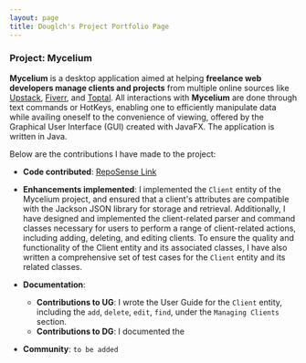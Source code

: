 ```yaml
---
layout: page
title: Douglch's Project Portfolio Page
---
```


### Project: Mycelium

**Mycelium** is a desktop application aimed at helping **freelance web developers
manage clients and projects** from multiple online sources like [Upstack](https://upstackhq.com/),
[Fiverr](https://www.fiverr.com/), and [Toptal](https://www.toptal.com/). All interactions
with **Mycelium** are done through text commands or HotKeys, enabling one to efficiently
manipulate data while availing oneself to the convenience of viewing, offered by the
Graphical User Interface (GUI) created with JavaFX. The application is written in Java.

Below are the contributions I have made to the project:
* **Code contributed**: [RepoSense Link](https://nus-cs2103-ay2223s2.github.io/tp-dashboard/?search=douglch&sort=groupTitle&sortWithin=title&timeframe=commit&mergegroup=&groupSelect=groupByRepos&breakdown=true&checkedFileTypes=docs~functional-code~test-code~other&since=2023-02-17&tabOpen=true&tabType=authorship&tabAuthor=Douglch&tabRepo=AY2223S2-CS2103T-W14-1%2Ftp%5Bmaster%5D&authorshipIsMergeGroup=false&authorshipFileTypes=docs~functional-code~test-code~other&authorshipIsBinaryFileTypeChecked=false&authorshipIsIgnoredFilesChecked=false)

* **Enhancements implemented**: I implemented the `Client` entity of the Mycelium project, and ensured that a client's
attributes are compatible with the Jackson JSON library for storage and retrieval. Additionally, I have designed and implemented the
client-related parser and command classes necessary for users to perform a range of client-related actions, including
adding, deleting, and editing clients. To ensure the quality and functionality of the Client entity and its associated classes,
I have also written a comprehensive set of test cases for the `Client` entity and its related classes.

* **Documentation**:
  * **Contributions to UG**: I wrote the User Guide for the `Client` entity, including the `add`, `delete`, `edit`, `find`, under the `Managing Clients` section.
  * **Contributions to DG**: I documented the 

* **Community**: `to be added`
